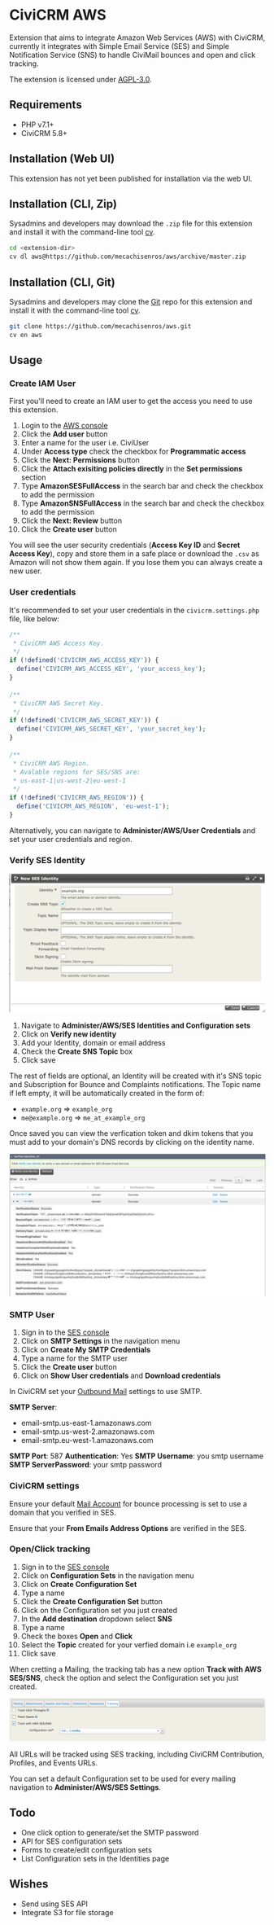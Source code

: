 # CiviCRM AWS

Extension that aims to integrate Amazon Web Services (AWS) with CiviCRM, currently it integrates with Simple Email Service (SES) and Simple Notification Service (SNS) to handle CiviMail bounces and open and click tracking.

The extension is licensed under [AGPL-3.0](LICENSE.txt).

## Requirements

* PHP v7.1+
* CiviCRM 5.8+

## Installation (Web UI)

This extension has not yet been published for installation via the web UI.

## Installation (CLI, Zip)

Sysadmins and developers may download the `.zip` file for this extension and
install it with the command-line tool [cv](https://github.com/civicrm/cv).

```bash
cd <extension-dir>
cv dl aws@https://github.com/mecachisenros/aws/archive/master.zip
```

## Installation (CLI, Git)

Sysadmins and developers may clone the [Git](https://en.wikipedia.org/wiki/Git) repo for this extension and
install it with the command-line tool [cv](https://github.com/civicrm/cv).

```bash
git clone https://github.com/mecachisenros/aws.git
cv en aws
```

## Usage

### Create IAM User
First you'll need to create an IAM user to get the access you need to use this extension.
1. Login to the [AWS console](https://console.aws.amazon.com/iam/home)
2. Click the **Add user** button
3. Enter a name for the user i.e. CiviUser
4. Under **Access type** check the checkbox for **Programmatic access**
5. Click the **Next: Permissions** button
6. Click the **Attach exisiting policies directly** in the **Set permissions** section
7. Type **AmazonSESFullAccess** in the search bar and check the checkbox to add the permission
8. Type **AmazonSNSFullAccess** in the search bar and check the checkbox to add the permission
9. Click the **Next: Review** button
10. Click the **Create user** button

You will see the user security credentials (**Access Key ID** and **Secret Access Key**), copy and store them in a safe place or download the `.csv` as Amazon will not show them again. If you lose them you can always create a new user.

### User credentials
It's recommended to set your user credentials in the `civicrm.settings.php` file, like below:
``` php
/**
 * CiviCRM AWS Access Key.
 */
if (!defined('CIVICRM_AWS_ACCESS_KEY')) {
  define('CIVICRM_AWS_ACCESS_KEY', 'your_access_key');
}

/**
 * CiviCRM AWS Secret Key.
 */
if (!defined('CIVICRM_AWS_SECRET_KEY')) {
  define('CIVICRM_AWS_SECRET_KEY', 'your_secret_key');
}

/**
 * CiviCRM AWS Region.
 * Avalable regions for SES/SNS are:
 * us-east-1|us-west-2|eu-west-1
 */
if (!defined('CIVICRM_AWS_REGION')) {
  define('CIVICRM_AWS_REGION', 'eu-west-1');
}
```

Alternatively, you can navigate to **Administer/AWS/User Credentials** and set your user credentials and region.

### Verify SES Identity

![Verify Identity](./images/new_identity.png)

1. Navigate to **Administer/AWS/SES Identities and Configuration sets**
2. Click on **Verify new identity**
3. Add your Identity, domain or email address
4. Check the **Create SNS Topic** box
5. Click save

The rest of fields are optional, an Identity will be created with it's SNS topic and Subscription for Bounce and Complaints notifications. The Topic name if left empty, it will be automatically created in the form of:
* `example.org` => `example_org`
* `me@example.org` => `me_at_example_org`

Once saved you can view the verfication token and dkim tokens that you must add to your domain's DNS records by clicking on the identity name.

![Identity details](./images/identity_details.png)

### SMTP User
1. Sign in to the [SES console](https://console.aws.amazon.com/ses/home)
2. Click on **SMTP Settings** in the navigation menu
3. Click on **Create My SMTP Credentials**
4. Type a name for the SMTP user
5. Click the **Create user** button
5. Click on **Show User credentials** and **Download credentials**

In CiviCRM set your [Outbound Mail](https://docs.civicrm.org/sysadmin/en/latest/setup/civimail/outbound/#smtp) settings to use SMTP.

**SMTP Server**:
* email-smtp.us-east-1.amazonaws.com
* email-smtp.us-west-2.amazonaws.com
* email-smtp.eu-west-1.amazonaws.com

**SMTP Port**: 587
**Authentication**: Yes
**SMTP Username**: you smtp username
**SMTP ServerPassword**: your smtp password


### CiviCRM settings

Ensure your default [Mail Account](https://docs.civicrm.org/sysadmin/en/latest/setup/civimail/#adding-an-incoming-email-account-for-processing-bounces-andor-email-to-activities) for bounce processing is set to use a domain that you verified in SES.

Ensure that your **From Emails Address Options** are verified in the SES.

### Open/Click tracking

1. Sign in to the [SES console](https://console.aws.amazon.com/ses/home)
2. Click on **Configuration Sets** in the navigation menu
3. Click on **Create Configuration Set**
4. Type a name
5. Click the **Create Configuration Set** button
5. Click on the Configuration set you just created
6. In the **Add destination** dropdown select **SNS**
7. Type a name
8. Check the boxes **Open** and **Click**
9. Select the **Topic** created for your verfied domain i.e `example_org`
10. Click save

When cretting a Mailing, the tracking tab has a new option **Track with AWS SES/SNS**, check the option and select the Configuration set you just created.

![SES Open/Click Tracking](./images/tracking.png)

All URLs will be tracked using SES tracking, including CiviCRM Contribution, Profiles, and Events URLs.

You can set a default Configuration set to be used for every mailing navigation to **Administer/AWS/SES Settings**.

## Todo

* One click option to generate/set the SMTP password
* API for SES configuration sets
* Forms to create/edit configuration sets
* List Configuration sets in the Identities page

## Wishes
* Send using SES API
* Integrate S3 for file storage
